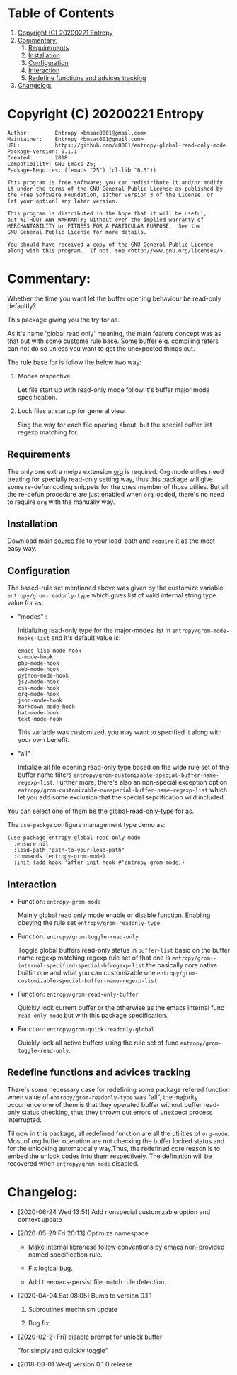 # Table of Contents

1.  [Copyright (C) 20200221  Entropy](#org22b1c7d)
2.  [Commentary:](#org056d590)
    1.  [Requirements](#orge6a0ba2)
    2.  [Installation](#org150db1d)
    3.  [Configuration](#orgd6a3362)
    4.  [Interaction](#org43c539a)
    5.  [Redefine functions and advices tracking](#org027cb72)
3.  [Changelog:](#org3298361)

<a id="org22b1c7d"></a>

# Copyright (C) 20200221  Entropy

    Author:        Entropy <bmsac0001@gmail.com>
    Maintainer:    Entropy <bmsac001@gmail.com>
    URL:           https://github.com/c0001/entropy-global-read-only-mode
    Package-Version: 0.1.1
    Created:       2018
    Compatibility: GNU Emacs 25;
    Package-Requires: ((emacs "25") (cl-lib "0.5"))

    This program is free software; you can redistribute it and/or modify
    it under the terms of the GNU General Public License as published by
    the Free Software Foundation, either version 3 of the License, or
    (at your option) any later version.

    This program is distributed in the hope that it will be useful,
    but WITHOUT ANY WARRANTY; without even the implied warranty of
    MERCHANTABILITY or FITNESS FOR A PARTICULAR PURPOSE.  See the
    GNU General Public License for more details.

    You should have received a copy of the GNU General Public License
    along with this program.  If not, see <http://www.gnu.org/licenses/>.


<a id="org056d590"></a>

# Commentary:

Whether the time you want let the buffer opening behaviour be
read-only defaultly?

This package giving you the try for as.

As it's name 'global read only' meaning, the main feature concept was
as that but with some custome rule base. Some buffer
e.g. compiling refers can not do so unless you want to get the
unexpected things out.

The rule base for is follow the below two way:

1.  Modes respective

    Let file start up with read-only mode follow it's buffer major mode
    specification.

2.  Lock files at startup for general view.

    Sing the way for each file opening about, but the special buffer
    list regexp matching for.


<a id="orge6a0ba2"></a>

## Requirements

The only one extra melpa extension [org](https://github.com/m2ym/popwin-el/tree/95dea14c60019d6cccf9a3b33e0dec4e1f22c304) is required. Org mode utilies
need treating for specially read-only setting way, thus this package
will give some re-defun coding snippets for the ones member of those
utilies. But all the re-defun procedure are just enabled when `org`
loaded, there's no need to require `org` with the manually way.


<a id="org150db1d"></a>

## Installation

Download main [source file](entropy-global-read-only-mode.el) to your load-path and `require` it as
the most easy way.


<a id="orgd6a3362"></a>

## Configuration

The based-rule set mentioned above was given by the customize variable
`entropy/grom-readonly-type` which gives list of valid internal string
type value for as:

-   "modes" :

    Initializing read-only type for the major-modes list in
    `entropy/grom-mode-hooks-list` and it's default value is:

        emacs-lisp-mode-hook
        c-mode-hook
        php-mode-hook
        web-mode-hook
        python-mode-hook
        js2-mode-hook
        css-mode-hook
        org-mode-hook
        json-mode-hook
        markdown-mode-hook
        bat-mode-hook
        text-mode-hook

    This variable was customized, you may want to specified it along
    with your own benefit.

-   "all" :

    Initialize all file opening read-only type based on the wide
    rule set of the buffer name filters
    `entropy/grom-customizable-special-buffer-name-regexp-list`. Further
    more, there's also an non-special exception option
    `entropy/grom-customizable-nonspecial-buffer-name-regexp-list`
    which let you add some exclusion that the special sepcification
    wild included.

You can select one of them be the global-read-only-type for as.

The `use-packge` configure management type demo as:

    (use-package entropy-global-read-only-mode
      :ensure nil
      :load-path "path-to-your-load-path"
      :commands (entropy-grom-mode)
      :init (add-hook 'after-init-hook #'entropy-grom-mode))


<a id="org43c539a"></a>

## Interaction

-   Function: `entropy-grom-mode`

    Mainly global read only mode enable or disable function. Enabling
    obeying the rule set `entropy/grom-readonly-type`.

-   Function: `entropy/grom-toggle-read-only`

    Toggle global buffers read-only status in `buffer-list` basic on
    the buffer name regexp matching regexp rule set of that one is
    `entropy/grom--internal-specified-special-bfregexp-list` the basically core
    native builtin one and what you can customizable one
    `entropy/grom-customizable-special-buffer-name-regexp-list`.

-   Function: `entropy/grom-read-only-buffer`

    Quickly lock current buffer or the otherwise as the emacs internal
    func `read-only-mode` but with this package specification.

-   Function: `entropy/grom-quick-readonly-global`

    Quickly lock all active buffers using the rule set of func
    `entropy/grom-toggle-read-only`.


<a id="org027cb72"></a>

## Redefine functions and advices tracking

There's some necessary case for redefining some package refered
function when value of `entropy/grom-readonly-type` was "all", the
majority occurrence one of them is that they operated buffer
without buffer read-only status checking, thus they thrown out
errors of unexpect process interrupted.

Til now in this package, all redefined function are all the
utilities of `org-mode`. Most of org buffer operation are not
checking the buffer locked status and for the unlocking
automatically way.Thus, the redefined core reason is to embed the
unlock codes into them respectively. The defination will be
recovered when `entropy/grom-mode` disabled.


<a id="org3298361"></a>

# Changelog:

-   <span class="timestamp-wrapper"><span class="timestamp">[2020-06-24 Wed 13:51] </span></span> Add nonspecial customizable option and context update

-   <span class="timestamp-wrapper"><span class="timestamp">[2020-05-29 Fri 20:13] </span></span> Optimize namespace
    -   Make internal librariese follow conventions by emacs
        non-provided named specification rule.

    -   Fix logical bug.

    -   Add treemacs-persist file match rule detection.

-   <span class="timestamp-wrapper"><span class="timestamp">[2020-04-04 Sat 08:05] </span></span> Bump to version 0.1.1
    1.  Subroutines mechnism update

    2.  Bug fix

-   <span class="timestamp-wrapper"><span class="timestamp">[2020-02-21 Fri] </span></span> disable prompt for unlock buffer

    "for simply and quickly toggle"

-   <span class="timestamp-wrapper"><span class="timestamp">[2018-08-01 Wed] </span></span> version 0.1.0 release


<a id="orgcd1801d"></a>
